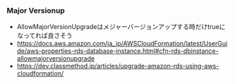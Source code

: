 
### Major Versionup

- AllowMajorVersionUpgradeはメジャーバージョンアップする時だけtrueになってれば良さそう
- https://docs.aws.amazon.com/ja_jp/AWSCloudFormation/latest/UserGuide/aws-properties-rds-database-instance.html#cfn-rds-dbinstance-allowmajorversionupgrade
- https://dev.classmethod.jp/articles/upgrade-amazon-rds-using-aws-cloudformation/
